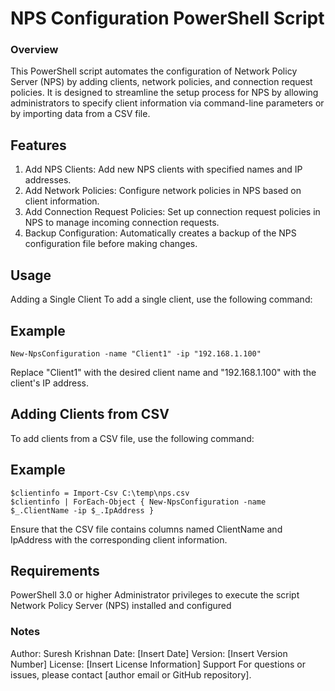 # NPS Configuration PowerShell Script
### Overview
This PowerShell script automates the configuration of Network Policy Server (NPS) by adding clients, network policies, and connection request policies. It is designed to streamline the setup process for NPS by allowing administrators to specify client information via command-line parameters or by importing data from a CSV file.

## Features
1. Add NPS Clients: Add new NPS clients with specified names and IP addresses.
2. Add Network Policies: Configure network policies in NPS based on client information.
3. Add Connection Request Policies: Set up connection request policies in NPS to manage incoming connection requests.
4. Backup Configuration: Automatically creates a backup of the NPS configuration file before making changes.

## Usage
Adding a Single Client
To add a single client, use the following command:

## Example 
```
New-NpsConfiguration -name "Client1" -ip "192.168.1.100"

````
Replace "Client1" with the desired client name and "192.168.1.100" with the client's IP address.

## Adding Clients from CSV
To add clients from a CSV file, use the following command:

## Example 
```
$clientinfo = Import-Csv C:\temp\nps.csv
$clientinfo | ForEach-Object { New-NpsConfiguration -name $_.ClientName -ip $_.IpAddress }

```
Ensure that the CSV file contains columns named ClientName and IpAddress with the corresponding client information.

## Requirements
PowerShell 3.0 or higher
Administrator privileges to execute the script
Network Policy Server (NPS) installed and configured

### Notes
Author: Suresh Krishnan
Date: [Insert Date]
Version: [Insert Version Number]
License: [Insert License Information]
Support
For questions or issues, please contact [author email or GitHub repository].

